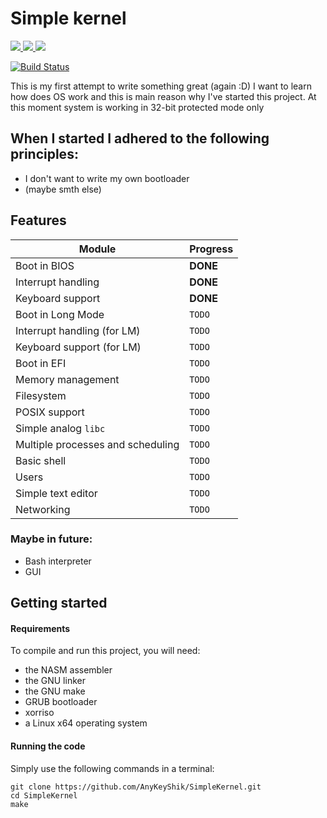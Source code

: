 # Simple kernel 

<a href="https://github.com/AnyKeyShik/SimpleKernel/blob/master/LICENSE">
<img src ="https://img.shields.io/github/license/AnyKeyShik/SimpleKernel.svg" />
</a>
<a href="https://github.com/AnyKeyShik/SimpleKernel/stargazers">
<img src ="https://img.shields.io/github/stars/AnyKeyShik/SimpleKernel.svg" />
</a>
<a href="https://github.com/AnyKeyShik/SimpleKernel/network">
<img src ="https://img.shields.io/github/forks/AnyKeyShik/SimpleKernel.svg" />
</a>

[![Build Status](https://travis-ci.com/AnyKeyShik/SimpleKernel.svg?branch=master)](https://app.travis-ci.com/github/AnyKeyShik/SimpleKernel)

This is my first attempt to write something great (again :D)
I want to learn how does OS work and this is main reason why I've started this project.
At this moment system is working in 32-bit protected mode only

## When I started I adhered to the following principles:
* I don't want to write my own bootloader
* (maybe smth else)


## Features
| Module                            | Progress      |
|-----------------------------------|---------------|
| Boot in BIOS                      | **DONE**      |
| Interrupt handling                | **DONE**      |
| Keyboard support                  | **DONE**      |
| Boot in Long Mode                 | `TODO`        |
| Interrupt handling (for LM)       | `TODO`        |
| Keyboard support (for LM)         | `TODO`        |
| Boot in EFI                       | `TODO`        |
| Memory management                 | `TODO`        |
| Filesystem                        | `TODO`        |
| POSIX support                     | `TODO`        |
| Simple analog `libc`              | `TODO`        |
| Multiple processes and scheduling | `TODO`        |
| Basic shell                       | `TODO`        |
| Users                             | `TODO`        |
| Simple text editor                | `TODO`        |
| Networking                        | `TODO`        |

### Maybe in future:
* Bash interpreter
* GUI

## Getting started

#### Requirements

To compile and run this project, you will need:
* the NASM assembler
* the GNU linker
* the GNU make
* GRUB bootloader
* xorriso
* a Linux x64 operating system

#### Running the code

Simply use the following commands in a terminal:
```
git clone https://github.com/AnyKeyShik/SimpleKernel.git
cd SimpleKernel
make
```
